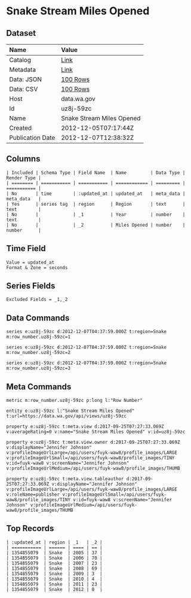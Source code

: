 # Snake Stream Miles Opened

## Dataset

| Name | Value |
| :--- | :---- |
| Catalog | [Link](https://catalog.data.gov/dataset/snake-stream-miles-opened-bdc2a) |
| Metadata | [Link](https://data.wa.gov/api/views/uz8j-59zc) |
| Data: JSON | [100 Rows](https://data.wa.gov/api/views/uz8j-59zc/rows.json?max_rows=100) |
| Data: CSV | [100 Rows](https://data.wa.gov/api/views/uz8j-59zc/rows.csv?max_rows=100) |
| Host | data.wa.gov |
| Id | uz8j-59zc |
| Name | Snake Stream Miles Opened |
| Created | 2012-12-05T07:17:44Z |
| Publication Date | 2012-12-07T12:38:32Z |

## Columns

```ls
| Included | Schema Type | Field Name  | Name         | Data Type | Render Type |
| ======== | =========== | =========== | ============ | ========= | =========== |
| No       | time        | :updated_at | updated_at   | meta_data | meta_data   |
| Yes      | series tag  | region      | Region       | text      | text        |
| No       |             | _1          | Year         | number    | text        |
| No       |             | _2          | Miles Opened | number    | number      |
```

## Time Field

```ls
Value = updated_at
Format & Zone = seconds
```

## Series Fields

```ls
Excluded Fields = _1,_2
```

## Data Commands

```ls
series e:uz8j-59zc d:2012-12-07T04:37:59.000Z t:region=Snake m:row_number.uz8j-59zc=1

series e:uz8j-59zc d:2012-12-07T04:37:59.000Z t:region=Snake m:row_number.uz8j-59zc=2

series e:uz8j-59zc d:2012-12-07T04:37:59.000Z t:region=Snake m:row_number.uz8j-59zc=3
```

## Meta Commands

```ls
metric m:row_number.uz8j-59zc p:long l:"Row Number"

entity e:uz8j-59zc l:"Snake Stream Miles Opened" t:url=https://data.wa.gov/api/views/uz8j-59zc

property e:uz8j-59zc t:meta.view d:2017-09-25T07:27:33.069Z v:averageRating=0 v:name="Snake Stream Miles Opened" v:id=uz8j-59zc

property e:uz8j-59zc t:meta.view.owner d:2017-09-25T07:27:33.069Z v:displayName="Jennifer Johnson" v:profileImageUrlLarge=/api/users/fuyk-waw8/profile_images/LARGE v:profileImageUrlSmall=/api/users/fuyk-waw8/profile_images/TINY v:id=fuyk-waw8 v:screenName="Jennifer Johnson" v:profileImageUrlMedium=/api/users/fuyk-waw8/profile_images/THUMB

property e:uz8j-59zc t:meta.view.tableauthor d:2017-09-25T07:27:33.069Z v:displayName="Jennifer Johnson" v:profileImageUrlLarge=/api/users/fuyk-waw8/profile_images/LARGE v:roleName=publisher v:profileImageUrlSmall=/api/users/fuyk-waw8/profile_images/TINY v:id=fuyk-waw8 v:screenName="Jennifer Johnson" v:profileImageUrlMedium=/api/users/fuyk-waw8/profile_images/THUMB
```

## Top Records

```ls
| :updated_at | region | _1   | _2 | 
| =========== | ====== | ==== | == | 
| 1354855079  | Snake  | 2005 | 37 | 
| 1354855079  | Snake  | 2006 | 70 | 
| 1354855079  | Snake  | 2007 | 23 | 
| 1354855079  | Snake  | 2008 | 69 | 
| 1354855079  | Snake  | 2009 | 3  | 
| 1354855079  | Snake  | 2010 | 4  | 
| 1354855079  | Snake  | 2011 | 23 | 
| 1354855079  | Snake  | 2012 | 0  | 
```